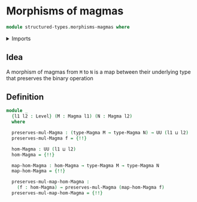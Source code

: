 # Morphisms of magmas

```agda
module structured-types.morphisms-magmas where
```

<details><summary>Imports</summary>

```agda
open import foundation.dependent-pair-types
open import foundation.identity-types
open import foundation.universe-levels

open import structured-types.magmas
```

</details>

## Idea

A morphism of magmas from `M` to `N` is a map between their underlying type that
preserves the binary operation

## Definition

```agda
module _
  {l1 l2 : Level} (M : Magma l1) (N : Magma l2)
  where

  preserves-mul-Magma : (type-Magma M → type-Magma N) → UU (l1 ⊔ l2)
  preserves-mul-Magma f = {!!}

  hom-Magma : UU (l1 ⊔ l2)
  hom-Magma = {!!}

  map-hom-Magma : hom-Magma → type-Magma M → type-Magma N
  map-hom-Magma = {!!}

  preserves-mul-map-hom-Magma :
    (f : hom-Magma) → preserves-mul-Magma (map-hom-Magma f)
  preserves-mul-map-hom-Magma = {!!}
```
